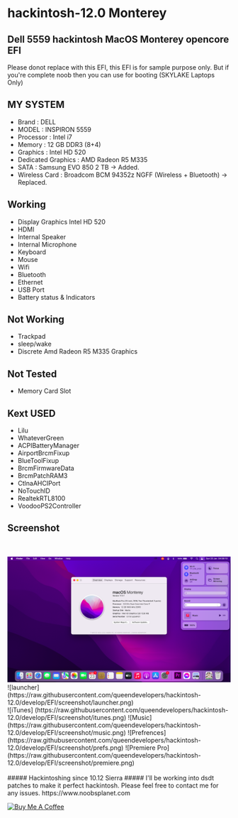 # hackintosh-12.0 Monterey
## Dell 5559 hackintosh MacOS Monterey opencore EFI

Please donot replace with this EFI, this EFI is for sample purpose only.
But if you're complete noob then you can use for booting (SKYLAKE Laptops Only)

## MY SYSTEM
* Brand : DELL
* MODEL : INSPIRON 5559
* Processor : Intel i7
* Memory : 12 GB DDR3 (8+4)
* Graphics : Intel HD 520
* Dedicated Graphics : AMD Radeon R5 M335
* SATA : Samsung EVO 850 2 TB -> Added.
* Wireless Card : Broadcom BCM 94352z NGFF (Wireless + Bluetooth) -> Replaced.

## Working
- Display Graphics Intel HD 520
- HDMI
- Internal Speaker
- Internal Microphone
- Keyboard
- Mouse
- Wifi
- Bluetooth
- Ethernet
- USB Port
- Battery status & Indicators

## Not Working
- Trackpad
- sleep/wake
- Discrete Amd Radeon R5 M335 Graphics

## Not Tested
- Memory Card Slot


## Kext USED 
- Lilu
- WhateverGreen
- ACPIBatteryManager
- AirportBrcmFixup
- BlueToolFixup
- BrcmFirmwareData
- BrcmPatchRAM3
- CtlnaAHCIPort
- NoTouchID
- RealtekRTL8100
- VoodooPS2Controller

## Screenshot <br />
<br>
<br>
<img src=https://raw.githubusercontent.com/queendevelopers/hackintosh-12.0/develop/EFI/screenshot/default.png>
![launcher] (https://raw.githubusercontent.com/queendevelopers/hackintosh-12.0/develop/EFI/screenshot/launcher.png) <br />
![iTunes] (https://raw.githubusercontent.com/queendevelopers/hackintosh-12.0/develop/EFI/screenshot/itunes.png)
![Music] (https://raw.githubusercontent.com/queendevelopers/hackintosh-12.0/develop/EFI/screenshot/music.png)
![Prefrences] (https://raw.githubusercontent.com/queendevelopers/hackintosh-12.0/develop/EFI/screenshot/prefs.png)
![Premiere Pro] (https://raw.githubusercontent.com/queendevelopers/hackintosh-12.0/develop/EFI/screenshot/premiere.png)
<br>
<br>
##### Hackintoshing since 10.12 Sierra
##### I'll be working into dsdt patches to make it perfect hackintosh. Please feel free to contact me for any issues. 
https://www.noobsplanet.com


<a href="https://www.buymeacoffee.com/applelappala" target="_blank"><img src="https://cdn.buymeacoffee.com/buttons/v2/default-violet.png" alt="Buy Me A Coffee" style="height: 60px !important;width: 217px !important;" ></a>

